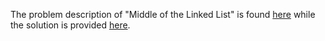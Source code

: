 The problem description of "Middle of the Linked List" is found [here](https://leetcode.com/problems/middle-of-the-linked-list/) while the solution is provided [here](https://github.com/aurimas13/Solutions-To-Problems/blob/main/LeetCode/Python%20Solutions/Middle%20of%20the%20Linked%20List/middle.py).
